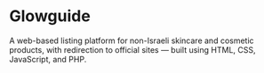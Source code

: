 # Glowguide
A web-based listing platform for non-Israeli skincare and cosmetic products, with redirection to official sites — built using HTML, CSS, JavaScript, and PHP.
